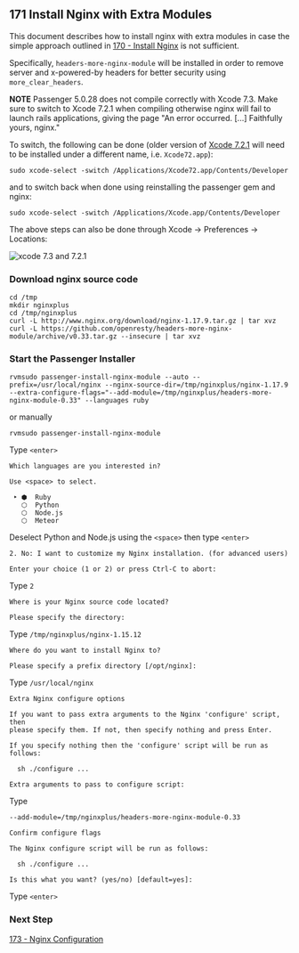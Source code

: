 ## 171 Install Nginx with Extra Modules

This document describes how to install nginx with extra modules in case the simple approach outlined in [170 - Install Nginx](https://github.com/remomueller/documentation/blob/master/macos/170-install-nginx.md) is not sufficient.

Specifically, `headers-more-nginx-module` will be installed in order to remove server and x-powered-by headers for better security using `more_clear_headers`.

**NOTE**
Passenger 5.0.28 does not compile correctly with Xcode 7.3. Make sure to switch to Xcode 7.2.1 when compiling otherwise nginx will fail to launch rails applications, giving the page "An error occurred. [...] Faithfully yours, nginx."

To switch, the following can be done (older version of [Xcode 7.2.1](https://developer.apple.com/services-account/download?path=/Developer_Tools/Xcode_7.2.1/Xcode_7.2.1.dmg) will need to be installed under a different name, i.e. `Xcode72.app`):

```
sudo xcode-select -switch /Applications/Xcode72.app/Contents/Developer
```

and to switch back when done using reinstalling the passenger gem and nginx:

```
sudo xcode-select -switch /Applications/Xcode.app/Contents/Developer
```

The above steps can also be done through Xcode -> Preferences -> Locations:

![xcode 7.3 and 7.2.1](https://cloud.githubusercontent.com/assets/316479/14956437/c77494d0-104d-11e6-87f4-e38bdb055d5b.png)

### Download nginx source code

```
cd /tmp
mkdir nginxplus
cd /tmp/nginxplus
curl -L http://www.nginx.org/download/nginx-1.17.9.tar.gz | tar xvz
curl -L https://github.com/openresty/headers-more-nginx-module/archive/v0.33.tar.gz --insecure | tar xvz
```

### Start the Passenger Installer

```
rvmsudo passenger-install-nginx-module --auto --prefix=/usr/local/nginx --nginx-source-dir=/tmp/nginxplus/nginx-1.17.9 --extra-configure-flags="--add-module=/tmp/nginxplus/headers-more-nginx-module-0.33" --languages ruby
```

or manually

```
rvmsudo passenger-install-nginx-module
```

Type `<enter>`

```
Which languages are you interested in?

Use <space> to select.

 ‣ ⬢  Ruby
   ⬡  Python
   ⬡  Node.js
   ⬡  Meteor
```

Deselect Python and Node.js using the `<space>` then type `<enter>`

```console
2. No: I want to customize my Nginx installation. (for advanced users)

Enter your choice (1 or 2) or press Ctrl-C to abort:
```

Type `2`

```console
Where is your Nginx source code located?

Please specify the directory:
```

Type `/tmp/nginxplus/nginx-1.15.12`

```console
Where do you want to install Nginx to?

Please specify a prefix directory [/opt/nginx]:
```

Type `/usr/local/nginx`

```console
Extra Nginx configure options

If you want to pass extra arguments to the Nginx 'configure' script, then
please specify them. If not, then specify nothing and press Enter.

If you specify nothing then the 'configure' script will be run as follows:

  sh ./configure ...

Extra arguments to pass to configure script:
```

Type
```
--add-module=/tmp/nginxplus/headers-more-nginx-module-0.33
```

```console
Confirm configure flags

The Nginx configure script will be run as follows:

  sh ./configure ...

Is this what you want? (yes/no) [default=yes]:
```

Type `<enter>`


### Next Step

[173 - Nginx Configuration](https://github.com/remomueller/documentation/blob/master/macos/173-nginx-configuration.md)
